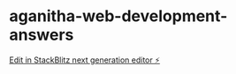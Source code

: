 # aganitha-web-development-answers

[Edit in StackBlitz next generation editor ⚡️](https://stackblitz.com/~/github.com/Jayaram-Jack/aganitha-web-development-answers)